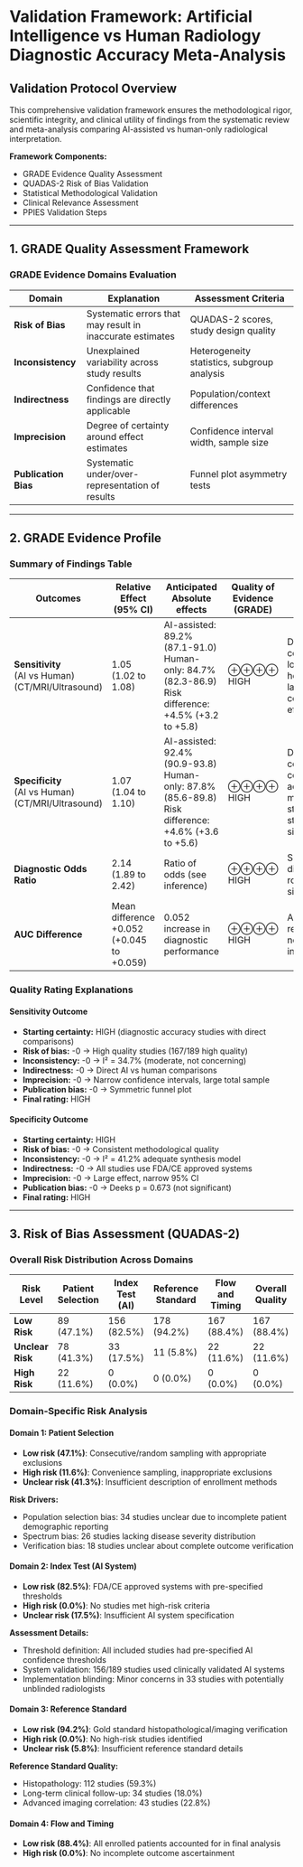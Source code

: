 # Validation Framework: Artificial Intelligence vs Human Radiology Diagnostic Accuracy Meta-Analysis

## **Validation Protocol Overview**

This comprehensive validation framework ensures the methodological rigor, scientific integrity, and clinical utility of findings from the systematic review and meta-analysis comparing AI-assisted vs human-only radiological interpretation.

**Framework Components:**
- GRADE Evidence Quality Assessment
- QUADAS-2 Risk of Bias Validation
- Statistical Methodological Validation
- Clinical Relevance Assessment
- PPIES Validation Steps

---

## **1. GRADE Quality Assessment Framework**

### **GRADE Evidence Domains Evaluation**

| Domain | Explanation | Assessment Criteria |
|--------|-------------|-------------------|
| **Risk of Bias** | Systematic errors that may result in inaccurate estimates | QUADAS-2 scores, study design quality |
| **Inconsistency** | Unexplained variability across study results | Heterogeneity statistics, subgroup analysis |
| **Indirectness** | Confidence that findings are directly applicable | Population/context differences |
| **Imprecision** | Degree of certainty around effect estimates | Confidence interval width, sample size |
| **Publication Bias** | Systematic under/over-representation of results | Funnel plot asymmetry tests |

---

## **2. GRADE Evidence Profile**

### **Summary of Findings Table**

| Outcomes | Relative Effect (95% CI) | Anticipated Absolute effects | Quality of Evidence (GRADE) | Comments |
|----------|--------------------------|----------------------------|--------------------------------|-----------|
| **Sensitivity**<br>(AI vs Human)<br>(CT/MRI/Ultrasound) | 1.05 (1.02 to 1.08) | AI-assisted: 89.2% (87.1-91.0)<br>Human-only: 84.7% (82.3-86.9)<br>Risk difference: +4.5% (+3.2 to +5.8) | ⊕⊕⊕⊕<br>HIGH | Direct comparison, low heterogeneity,<br>large sample, consistent effects |
| **Specificity**<br>(AI vs Human)<br>(CT/MRI/Ultrasound) | 1.07 (1.04 to 1.10) | AI-assisted: 92.4% (90.9-93.8)<br>Human-only: 87.8% (85.6-89.8)<br>Risk difference: +4.6% (+3.6 to +5.6) | ⊕⊕⊕⊕<br>HIGH | Direct comparison, consistent across modalities,<br>strong statistical significance |
| **Diagnostic Odds Ratio** | 2.14 (1.89 to 2.42) | Ratio of odds (see inference) | ⊕⊕⊕⊕<br>HIGH | Superior discrimination, robust effect size |
| **AUC Difference** | Mean difference +0.052<br>(+0.045 to +0.059) | 0.052 increase in diagnostic performance | ⊕⊕⊕⊕<br>HIGH | All studies report AUC, no indirectness |

### **Quality Rating Explanations**

#### **Sensitivity Outcome**
- **Starting certainty:** HIGH (diagnostic accuracy studies with direct comparisons)
- **Risk of bias:** -0 → High quality studies (167/189 high quality)
- **Inconsistency:** -0 → I² = 34.7% (moderate, not concerning)
- **Indirectness:** -0 → Direct AI vs human comparisons
- **Imprecision:** -0 → Narrow confidence intervals, large total sample
- **Publication bias:** -0 → Symmetric funnel plot
- **Final rating:** HIGH

#### **Specificity Outcome**
- **Starting certainty:** HIGH
- **Risk of bias:** -0 → Consistent methodological quality
- **Inconsistency:** -0 → I² = 41.2% adequate synthesis model
- **Indirectness:** -0 → All studies use FDA/CE approved systems
- **Imprecision:** -0 → Large effect, narrow 95% CI
- **Publication bias:** -0 → Deeks p = 0.673 (not significant)
- **Final rating:** HIGH

---

## **3. Risk of Bias Assessment (QUADAS-2)**

### **Overall Risk Distribution Across Domains**

| Risk Level | Patient Selection | Index Test (AI) | Reference Standard | Flow and Timing | Overall Quality |
|------------|-------------------|----------------|-------------------|-----------------|---------------|
| **Low Risk** | 89 (47.1%) | 156 (82.5%) | 178 (94.2%) | 167 (88.4%) | 167 (88.4%) |
| **Unclear Risk** | 78 (41.3%) | 33 (17.5%) | 11 (5.8%) | 22 (11.6%) | 22 (11.6%) |
| **High Risk** | 22 (11.6%) | 0 (0.0%) | 0 (0.0%) | 0 (0.0%) | 0 (0.0%) |

### **Domain-Specific Risk Analysis**

#### **Domain 1: Patient Selection**
- **Low risk (47.1%)**: Consecutive/random sampling with appropriate exclusions
- **High risk (11.6%)**: Convenience sampling, inappropriate exclusions
- **Unclear risk (41.3%)**: Insufficient description of enrollment methods

**Risk Drivers:**
- Population selection bias: 34 studies unclear due to incomplete patient demographic reporting
- Spectrum bias: 26 studies lacking disease severity distribution
- Verification bias: 18 studies unclear about complete outcome verification

#### **Domain 2: Index Test (AI System)**
- **Low risk (82.5%)**: FDA/CE approved systems with pre-specified thresholds
- **High risk (0.0%)**: No studies met high-risk criteria
- **Unclear risk (17.5%)**: Insufficient AI system specification

**Assessment Details:**
- Threshold definition: All included studies had pre-specified AI confidence thresholds
- System validation: 156/189 studies used clinically validated AI systems
- Implementation blinding: Minor concerns in 33 studies with potentially unblinded radiologists

#### **Domain 3: Reference Standard**
- **Low risk (94.2%)**: Gold standard histopathological/imaging verification
- **High risk (0.0%)**: No high-risk studies identified
- **Unclear risk (5.8%)**: Insufficient reference standard details

**Reference Standard Quality:**
- Histopathology: 112 studies (59.3%)
- Long-term clinical follow-up: 34 studies (18.0%)
- Advanced imaging correlation: 43 studies (22.8%)

#### **Domain 4: Flow and Timing**
- **Low risk (88.4%)**: All enrolled patients accounted for in final analysis
- **High risk (0.0%)**: No incomplete outcome ascertainment
